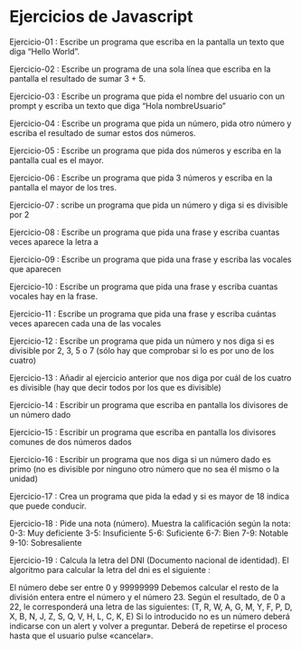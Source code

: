 # Ejercicios de Javascript

Ejercicio-01 : Escribe un programa que escriba en la pantalla un texto que diga “Hello World”.

Ejercicio-02 : Escribe un programa de una sola línea que escriba en la pantalla el resultado de sumar 3 + 5.

Ejercicio-03 : Escribe un programa que pida el nombre del usuario con un prompt y escriba un texto que diga “Hola nombreUsuario”

Ejercicio-04 : Escribe un programa que pida un número, pida otro número y escriba el resultado de sumar estos dos números.

Ejercicio-05 : Escribe un programa que pida dos números y escriba en la pantalla cual es el mayor.

Ejercicio-06 : Escribe un programa que pida 3 números y escriba en la pantalla el mayor de los tres.

Ejercicio-07 : scribe un programa que pida un número y diga si es divisible por 2

Ejercicio-08 : Escribe un programa que pida una frase y escriba cuantas veces aparece la letra a

Ejercicio-09 : Escribe un programa que pida una frase y escriba las vocales que aparecen

Ejercicio-10 : Escribe un programa que pida una frase y escriba cuantas vocales hay en la frase.

Ejercicio-11 : Escribe un programa que pida una frase y escriba cuántas veces aparecen cada una de las vocales

Ejercicio-12 : Escribe un programa que pida un número y nos diga si es divisible por 2, 3, 5 o 7 (sólo hay que comprobar si lo es por uno de los cuatro)

Ejercicio-13 : Añadir al ejercicio anterior que nos diga por cuál de los cuatro es divisible (hay que decir todos por los que es divisible)

Ejercicio-14 : Escribir un programa que escriba en pantalla los divisores de un número dado

Ejercicio-15 : Escribir un programa que escriba en pantalla los divisores comunes de dos números dados

Ejercicio-16 : Escribir un programa que nos diga si un número dado es primo (no es divisible por ninguno otro número que no sea él mismo o la unidad)

Ejercicio-17 : Crea un programa que pida la edad y si es mayor de 18 indica que puede conducir.

Ejercicio-18 : Pide una nota (número). Muestra la calificación según la nota:
0-3: Muy deficiente
3-5: Insuficiente
5-6: Suficiente
6-7: Bien
7-9: Notable
9-10: Sobresaliente

Ejercicio-19 : Calcula la letra del DNI (Documento nacional de identidad).
El algoritmo para calcular la letra del dni es el siguiente :

El número debe ser entre 0 y 99999999
Debemos calcular el resto de la división entera entre el número y el número 23.
Según el resultado, de 0 a 22, le corresponderá una letra de las siguientes:  (T, R, W, A, G, M, Y, F, P, D, X, B, N, J, Z, S, Q, V, H, L, C, K, E)
Si lo introducido no es un número deberá indicarse con un alert y volver a preguntar.
Deberá de repetirse el proceso hasta que el usuario pulse «cancelar».
